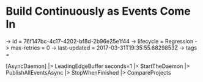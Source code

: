 # Build Continuously as Events Come In

-> id = 76f147bc-4c17-4202-bf8d-2b96e25e1f44
-> lifecycle = Regression
-> max-retries = 0
-> last-updated = 2017-03-31T19:35:55.6829853Z
-> tags = 

[AsyncDaemon]
|> LeadingEdgeBuffer seconds=1
|> StartTheDaemon
|> PublishAllEventsAsync
|> StopWhenFinished
|> CompareProjects
~~~
